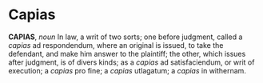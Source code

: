 # Capias

**CAPIAS**, _noun_ In law, a writ of two sorts; one before judgment, called a _capias_ ad respondendum, where an original is issued, to take the defendant, and make him answer to the plaintiff; the other, which issues after judgment, is of divers kinds; as a _capias_ ad satisfaciendum, or writ of execution; a _capias_ pro fine; a _capias_ utlagatum; a _capias_ in withernam.